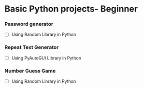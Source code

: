 # Basic Python projects- Beginner

### Password generator
- [ ] Using Random Library in Python

### Repeat Text Generator
- [ ] Using PyAutoGUI Library in Python 

### Number Guess Game
- [ ] Using Random Linrary in Python
